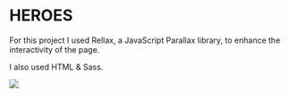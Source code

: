 # HEROES

For this project I used Rellax, a JavaScript Parallax library, to enhance the interactivity of the page.

I also used HTML & Sass.

![](img/screenshot/screenshot.jpg)